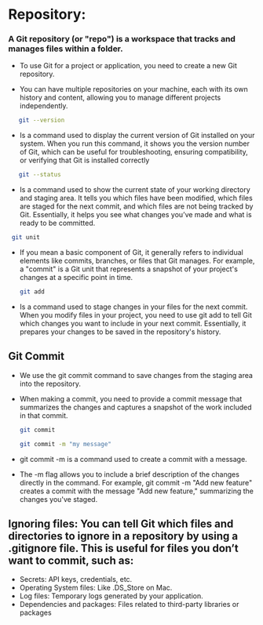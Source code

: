 # Repository: 

### A Git repository (or "repo") is a workspace that tracks and manages files within a folder.

- To use Git for a project or application, you need to create a new Git repository.

- You can have multiple repositories on your machine, each with its own history and content, allowing you to manage different projects independently.

```sh
   git --version
   ```
- Is a command used to display the current version of Git installed on your system. When you run this command, it shows you the version number of Git, which can be useful for troubleshooting, ensuring compatibility, or verifying that Git is installed correctly
  
```sh
   git --status
   ```
-  Is a command used to show the current state of your working directory and staging area. It tells you which files have been modified, which files are staged for the next commit, and which files are not being tracked by Git. Essentially, it helps you see what changes you’ve made and what is ready to be committed.

  ```sh
   git unit
   ```
-  If you mean a basic component of Git, it generally refers to individual elements like commits, branches, or files that Git manages. For example, a "commit" is a Git unit that represents a snapshot of your project's changes at a specific point in time.

   ```sh
   git add
   ```
-  Is a command used to stage changes in your files for the next commit. When you modify files in your project, you need to use git add to tell Git which changes you want to include in your next commit. Essentially, it prepares your changes to be saved in the repository's history.

## Git Commit 

- We use the git commit command to save changes from the staging area into the repository.

- When making a commit, you need to provide a commit message that summarizes the changes and captures a snapshot of the work included in that commit.

   ```sh
   git commit
   ```

    ```sh
   git commit -m "my message"
   ```
- git commit -m is a command used to create a commit with a message.
  
- The -m flag allows you to include a brief description of the changes directly in the command. For example, git commit -m "Add new feature" creates a commit with the message "Add new feature," summarizing the changes you've staged.

## Ignoring files: You can tell Git which files and directories to ignore in a repository by using a .gitignore file. This is useful for files you don’t want to commit, such as:

- Secrets: API keys, credentials, etc.
- Operating System files: Like .DS_Store on Mac.
- Log files: Temporary logs generated by your application.
- Dependencies and packages: Files related to third-party libraries or packages
